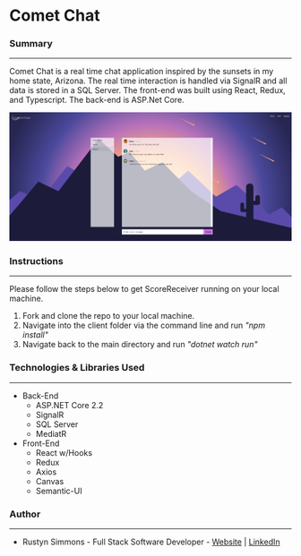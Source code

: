 # Comet Chat

### Summary
---
Comet Chat is a real time chat application inspired by the sunsets in my home state, Arizona. 
The real time interaction is handled via SignalR and all data is stored in a SQL Server. 
The front-end was built using React, Redux, and Typescript. The back-end is ASP.Net Core. 

![CometChat Screenshot](https://github.com/Rmckays/CometChat/blob/master/Images/cometchatmessages.JPG)


### Instructions
---
Please follow the steps below to get ScoreReceiver running on your local machine.
1. Fork and clone the repo to your local machine.
1. Navigate into the client folder via the command line and run *"npm install"*
1. Navigate back to the main directory and run *"dotnet watch run"*


### Technologies & Libraries Used
---
* Back-End
    * ASP.NET Core 2.2
    * SignalR
    * SQL Server
    * MediatR
* Front-End
    * React w/Hooks
    * Redux
    * Axios
    * Canvas
    * Semantic-UI


### Author
---
* Rustyn Simmons - Full Stack Software Developer - [Website](https://www.rustynsimmons.com) | [LinkedIn](https://www.linkedin.com/in/rustyn-simmons-851a9253/)
